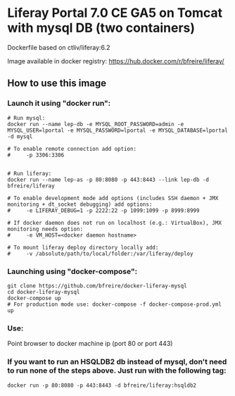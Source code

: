 Liferay Portal 7.0 CE GA5 on Tomcat with mysql DB (two containers)
==========================================================

Dockerfile based on ctliv/liferay:6.2

Image available in docker registry: https://hub.docker.com/r/bfreire/liferay/

## How to use this image
### Launch it using "docker run":

```
# Run mysql:
docker run --name lep-db -e MYSQL_ROOT_PASSWORD=admin -e MYSQL_USER=lportal -e MYSQL_PASSWORD=lportal -e MYSQL_DATABASE=lportal -d mysql

# To enable remote connection add option:
#     -p 3306:3306


# Run liferay:
docker run --name lep-as -p 80:8080 -p 443:8443 --link lep-db -d bfreire/liferay

# To enable development mode add options (includes SSH daemon + JMX monitoring + dt_socket debugging) add options:
#     -e LIFERAY_DEBUG=1 -p 2222:22 -p 1099:1099 -p 8999:8999

# If docker daemon does not run on localhost (e.g.: VirtualBox), JMX monitoring needs option:
#     -e VM_HOST=<docker daemon hostname>

# To mount liferay deploy directory locally add:
#     -v /absolute/path/to/local/folder:/var/liferay/deploy
```

### Launching using "docker-compose":

```
git clone https://github.com/bfreire/docker-liferay-mysql
cd docker-liferay-mysql
docker-compose up
# For production mode use: docker-compose -f docker-compose-prod.yml up
```

### Use:
Point browser to docker machine ip (port 80 or port 443)

### If you want to run an HSQLDB2 db instead of mysql, don't need to run none of the steps above. Just run with the following tag:

```
docker run -p 80:8080 -p 443:8443 -d bfreire/liferay:hsqldb2
```
